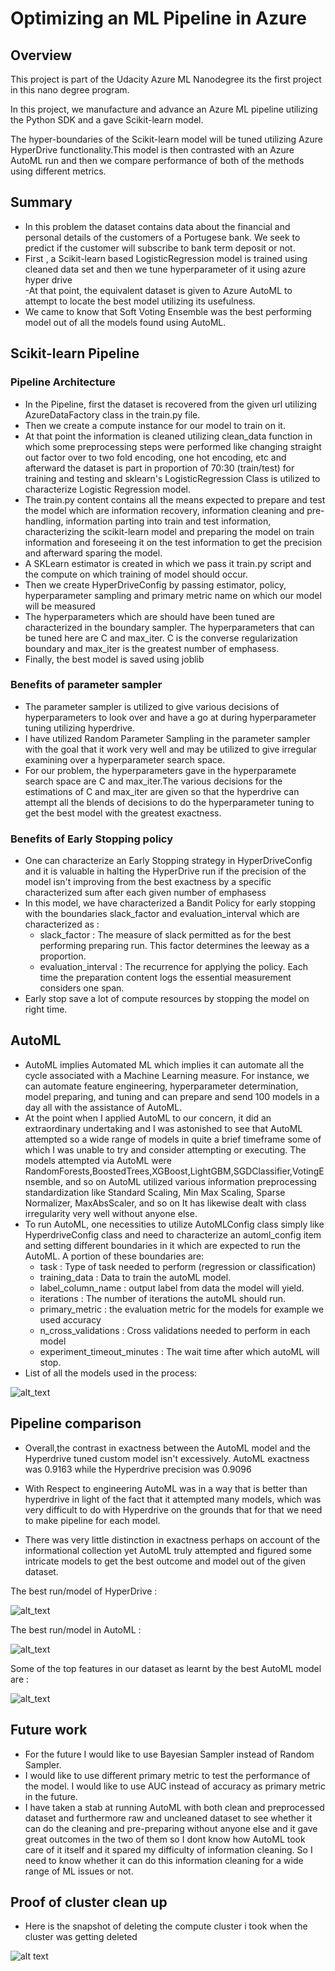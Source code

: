 
# Optimizing an ML Pipeline in Azure

## Overview
This project is part of the Udacity Azure ML Nanodegree its the first project in this nano degree program.

In this project, we manufacture and advance an Azure ML pipeline utilizing the Python SDK and a gave Scikit-learn model. 

The hyper-boundaries of the Scikit-learn model will be tuned utilizing Azure HyperDrive functionality.This model is then contrasted with an Azure AutoML run and then we compare performance of both of the methods using different metrics. 

## Summary

- In this problem the dataset contains data about the financial and personal details of the customers of a Portugese bank. We seek to predict if the customer will subscribe to bank term deposit or not. <br>
- First , a Scikit-learn based LogisticRegression model is trained using cleaned data set and then we tune hyperparameter of it using azure hyper drive  <br>
-At that point, the equivalent dataset is given to Azure AutoML to attempt to locate the best model utilizing its usefulness. <br>
- We came to know that Soft Voting Ensemble was the best performing model out of all the models found using AutoML.

## Scikit-learn Pipeline

### Pipeline Architecture
- In the Pipeline, first the dataset is recovered from the given url utilizing AzureDataFactory class in the train.py file. <br>
- Then we create a compute instance for our model to train on it.
- At that point the information is cleaned utilizing clean_data function in which some preprocessing steps were performed like changing straight out factor over to two fold encoding, one hot encoding, etc and afterward the dataset is part in proportion of 70:30 (train/test) for training and testing and sklearn's LogisticRegression Class is utilized to characterize Logistic Regression model. <br>
- The train.py content contains all the means expected to prepare and test the model which are information recovery, information cleaning and pre-handling, information parting into train and test information, characterizing the scikit-learn model and preparing the model on train information and foreseeing it on the test information to get the precision and afterward sparing the model. <br>
- A SKLearn estimator is created in which we pass it train.py script and the compute on which training of model should occur. 
- Then we create HyperDriveConfig by passing estimator, policy, hyperparameter sampling and primary metric name on which our model will be measured
- The hyperparameters which are should have been tuned are characterized in the boundary sampler. The hyperparameters that can be tuned here are C and max_iter. C is the converse regularization boundary and max_iter is the greatest number of emphasess. <br>
- Finally, the best model is saved using joblib <br>

### Benefits of parameter sampler
- The parameter sampler is utilized to give various decisions of hyperparameters to look over and have a go at during hyperparameter tuning utilizing hyperdrive. <br>
- I have utilized Random Parameter Sampling in the parameter sampler with the goal that it work very well and may be utilized to give irregular examining over a hyperparameter search space.
- For our problem, the hyperparameters gave in the hyperparamete search space are C and max_iter.The various decisions for the estimations of C and max_iter are given so that the hyperdrive can attempt all the blends of decisions to do the hyperparameter tuning to get the best model with the greatest exactness.

### Benefits of Early Stopping policy
- One can characterize an Early Stopping strategy in HyperDriveConfig and it is valuable in halting the HyperDrive run if the precision of the model isn't improving from the best exactness by a specific characterized sum after each given number of emphasess <br>
- In this model, we have characterized a Bandit Policy for early stopping with the boundaries slack_factor and evaluation_interval which are characterized as :
  - slack_factor :  The measure of slack permitted as for the best performing preparing run. This factor determines the leeway as a proportion. <br>
  - evaluation_interval : The recurrence for applying the policy. Each time the preparation content logs the essential measurement considers one span.<br>
- Early stop save a lot of compute resources by stopping the model on right time.

## AutoML
- AutoML implies Automated ML which implies it can automate all the cycle associated with a Machine Learning measure. For instance, we can automate feature engineering, hyperparameter determination, model preparing, and tuning and can prepare and send 100 models in a day all with the assistance of AutoML.
- At the point when I applied AutoML to our concern, it did an extraordinary undertaking and I was astonished to see that AutoML attempted so a wide range of models in quite a brief timeframe some of which I was unable to try and consider attempting or executing. The models attempted via AutoML were RandomForests,BoostedTrees,XGBoost,LightGBM,SGDClassifier,VotingEnsemble, and so on AutoML utilized various information preprocessing standardization like Standard Scaling, Min Max Scaling, Sparse Normalizer, MaxAbsScaler, and so on It has likewise dealt with class irregularity very well without anyone else. <br>
- To run AutoML, one necessities to utilize AutoMLConfig class simply like HyperdriveConfig class and need to characterize an automl_config item and setting different boundaries in it which are expected to run the AutoML. A portion of these boundaries are: <br>
    - task : Type of task needed to perform (regression or classification) <br>
    - training_data : Data to train the autoML model. <br>
    - label_column_name : output label from data the model will yield. <br>
    - iterations : The number of iterations the autoML should run. <br>
    - primary_metric : the evaluation metric for the models for example we used accuracy<br>
    - n_cross_validations :  Cross validations needed to perform in each model <br>
    - experiment_timeout_minutes : The wait time after which autoML will stop. <br>
- List of all the models used in the process:

![alt_text](AutoMLModels.png)

## Pipeline comparison

- Overall,the contrast in exactness between the AutoML model and the Hyperdrive tuned custom model isn't excessively. AutoML exactness was 0.9163 while the Hyperdrive precision was 0.9096

- With Respect to engineering AutoML was in a way that is better than hyperdrive in light of the fact that it attempted many models, which was very difficult to do with Hyperdrive on the grounds that for that we need to make pipeline for each model.

- There was very little distinction in exactness perhaps on account of the informational collection yet AutoML truly attempted and figured some intricate models to get the best outcome and model out of the given dataset.

The best run/model of HyperDrive : 

![alt_text](HyperDriveBestRun.png)

The best run/model in AutoML :

![alt_text](AutoMLBestRun.png)

Some of the top features in our dataset as learnt by the best AutoML model are :

![alt_text](AutoMLBestFeatures.png)

## Future work

- For the future I would like to use Bayesian Sampler instead of Random Sampler.
- I would like to use different primary metric to test the performance of the model. I would like to use AUC instead of accuracy as primary metric in the future.
- I have taken a stab at running AutoML with both clean and preprocessed dataset and furthermore raw and uncleaned dataset to see whether it can do the cleaning and pre-preparing without anyone else and it gave great outcomes in the two of them so I dont know how AutoML took care of it itself and it spared my difficulty of information cleaning. So I need to know whether it can do this information cleaning for a wide range of ML issues or not.

## Proof of cluster clean up

- Here is the snapshot of deleting the compute cluster i took when the cluster was getting deleted

![alt text](ClusterDeleting.png)


```python

```
